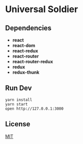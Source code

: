 # Universal Soldier

## Dependencies

* **react**
* **react-dom**
* **react-redux**
* **react-router**
* **react-router-redux**
* **redux**
* **redux-thunk**

## Run Dev

```
yarn install
yarn start
open http://127.0.0.1:3000
```

## License

[MIT](http://isekivacenz.mit-license.org/)
